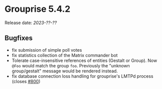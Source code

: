 # Grouprise 5.4.2

Release date: *2023-??-??*


## Bugfixes

* fix submission of simple poll votes
* fix statistics collection of the Matrix commander bot
* Tolerate case-insensitive references of entities (Gestalt or Group).
  Now `@Foo` would match the group `foo`.
  Previously the "unknown group/gestalt" message would be rendered instead.
* fix database connection loss handling for grouprise's LMTPd process
  (closes [#800](https://git.hack-hro.de/grouprise/grouprise/-/issues/800))

